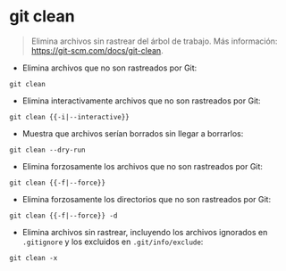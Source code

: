 # git clean

> Elimina archivos sin rastrear del árbol de trabajo.
> Más información: <https://git-scm.com/docs/git-clean>.

- Elimina archivos que no son rastreados por Git:

`git clean`

- Elimina interactivamente archivos que no son rastreados por Git:

`git clean {{-i|--interactive}}`

- Muestra que archivos serían borrados sin llegar a borrarlos:

`git clean --dry-run`

- Elimina forzosamente los archivos que no son rastreados por Git:

`git clean {{-f|--force}}`

- Elimina forzosamente los directorios que no son rastreados por Git:

`git clean {{-f|--force}} -d`

- Elimina archivos sin rastrear, incluyendo los archivos ignorados en `.gitignore` y los excluidos en `.git/info/exclude`:

`git clean -x`

